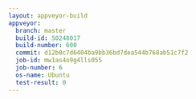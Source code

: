 ```yaml
---
layout: appveyor-build
appveyor:
  branch: master
  build-id: 50248017
  build-number: 600
  commit: d12b0c7d6404ba9bb36bd7dea544b768ab51c7f2
  job-id: mw1as4o9g4lls055
  job-number: 6
  os-name: Ubuntu
  test-result: 0
---
```

